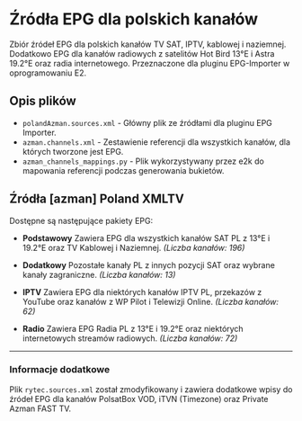 # Źródła EPG dla polskich kanałów

Zbiór źródeł EPG dla polskich kanałów TV SAT, IPTV, kablowej i naziemnej. Dodatkowo EPG dla kanałów radiowych z satelitów Hot Bird 13°E i Astra 19.2°E oraz radia internetowego. Przeznaczone dla pluginu EPG-Importer w oprogramowaniu E2.

## Opis plików

*   `polandAzman.sources.xml` - Główny plik ze źródłami dla pluginu EPG Importer.
*   `azman.channels.xml` - Zestawienie referencji dla wszystkich kanałów, dla których tworzone jest EPG.
*   `azman_channels_mappings.py` - Plik wykorzystywany przez e2k do mapowania referencji podczas generowania bukietów.

## Źródła [azman] Poland XMLTV

Dostępne są następujące pakiety EPG:

*   **Podstawowy**
    Zawiera EPG dla wszystkich kanałów SAT PL z 13°E i 19.2°E oraz TV Kablowej i Naziemnej.
    *(Liczba kanałów: 196)*

*   **Dodatkowy**
    Pozostałe kanały PL z innych pozycji SAT oraz wybrane kanały zagraniczne.
    *(Liczba kanałów: 13)*

*   **IPTV**
    Zawiera EPG dla niektórych kanałów IPTV PL, przekazów z YouTube oraz kanałów z WP Pilot i Telewizji Online.
    *(Liczba kanałów: 62)*

*   **Radio**
    Zawiera EPG Radia PL z 13°E i 19.2°E oraz niektórych internetowych streamów radiowych.
    *(Liczba kanałów: 72)*

---

### Informacje dodatkowe

Plik `rytec.sources.xml` został zmodyfikowany i zawiera dodatkowe wpisy do źródeł EPG dla kanałów PolsatBox VOD, iTVN (Timezone) oraz Private Azman FAST TV.